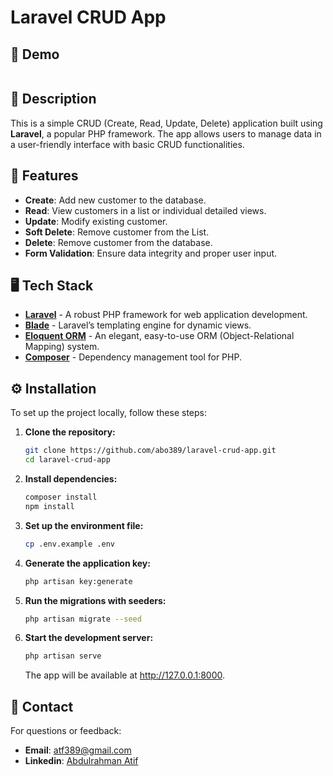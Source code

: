 # Laravel CRUD App

## 🚀 Demo
  [![]()]()




## 📖 Description

This is a simple CRUD (Create, Read, Update, Delete) application built using **Laravel**, a popular PHP framework. The app allows users to manage data in a user-friendly interface with basic CRUD functionalities.




## 🌟 Features

- **Create**: Add new customer to the database.
- **Read**: View customers in a list or individual detailed views.
- **Update**: Modify existing customer.
- **Soft Delete**: Remove customer from the List.
- **Delete**: Remove customer from the database.
- **Form Validation**: Ensure data integrity and proper user input.




## 🖥️ Tech Stack

- **[Laravel](https://laravel.com/)** - A robust PHP framework for web application development.
- **[Blade](https://laravel.com/docs/8.x/blade)** - Laravel’s templating engine for dynamic views.
- **[Eloquent ORM](https://laravel.com/docs/8.x/eloquent)** - An elegant, easy-to-use ORM (Object-Relational Mapping) system.
- **[Composer](https://getcomposer.org/)** - Dependency management tool for PHP.




## ⚙️ Installation

To set up the project locally, follow these steps:

1. **Clone the repository:**

   ```bash
   git clone https://github.com/abo389/laravel-crud-app.git
   cd laravel-crud-app
   ```

2. **Install dependencies:**

    ```bash
    composer install
    npm install
    ```

3. **Set up the environment file:**

   ```bash
   cp .env.example .env
   ```

4. **Generate the application key:**

   ```bash
   php artisan key:generate
   ```

5. **Run the migrations with seeders:**

   ```bash
   php artisan migrate --seed
   ```

6. **Start the development server:**

   ```bash
   php artisan serve
    ```
   The app will be available at http://127.0.0.1:8000.





## 📧 Contact
For questions or feedback:

- **Email**: [atf389@gmail.com](mailto:atf389@gmail.com)
- **Linkedin**: [Abdulrahman Atif](https://www.linkedin.com/in/abdulrahman-atef-166697216/)
